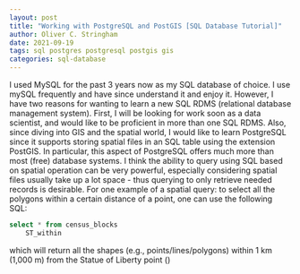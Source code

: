 ```yaml
---
layout: post
title: "Working with PostgreSQL and PostGIS [SQL Database Tutorial]"
author: Oliver C. Stringham
date: 2021-09-19
tags: sql postgres postgresql postgis gis
categories: sql-database
---
```


I used MySQL for the past 3 years now as my SQL database of choice. I use mySQL frequently and have since understand it and enjoy it. However, I have two reasons for wanting to learn a new SQL RDMS (relational database management system). First, I will be looking for work soon as a data scientist, and would like to be proficient in more than one SQL RDMS. Also, since diving into GIS and the spatial world, I would like to learn PostgreSQL since it supports  storing spatial files in an SQL table using the extension PostGIS. In particular, this aspect of PostgreSQL offers much more than most (free) database systems. I think the ability to query using SQL based on spatial operation can be very powerful, especially considering spatial files usually take up a lot space - thus querying to only retrieve needed records is desirable. For one example of a spatial query: to select all the polygons within a certain distance of a point, one can use the following SQL:

~~~~sql
select * from census_blocks
    ST_within 
~~~~

which will return all the shapes (e.g., points/lines/polygons) within 1 km (1,000 m) from the Statue of Liberty point ()


